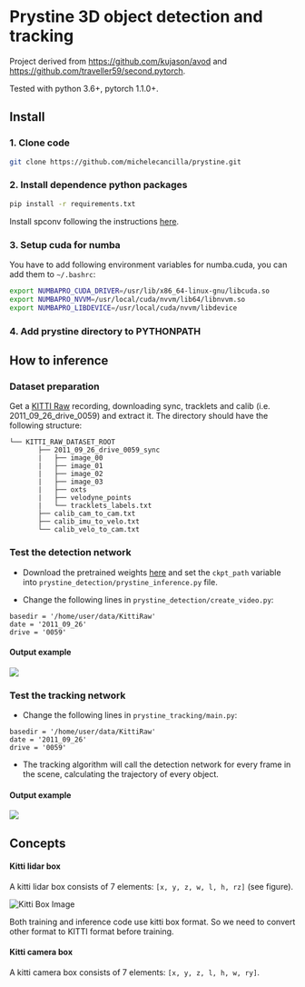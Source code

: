 # Prystine 3D object detection and tracking

Project derived from  https://github.com/kujason/avod and  https://github.com/traveller59/second.pytorch.

Tested with python 3.6+, pytorch 1.1.0+.

## Install

### 1. Clone code

```bash
git clone https://github.com/michelecancilla/prystine.git
```
<!--cd ./second.pytorch/second-->

### 2. Install dependence python packages


```bash
pip install -r requirements.txt
```

Install spconv following the instructions [here](prystine_detection/spconv/README.md).
 

### 3. Setup cuda for numba

You have to add following environment variables for numba.cuda, you can add them to `~/.bashrc`:

```bash
export NUMBAPRO_CUDA_DRIVER=/usr/lib/x86_64-linux-gnu/libcuda.so
export NUMBAPRO_NVVM=/usr/local/cuda/nvvm/lib64/libnvvm.so
export NUMBAPRO_LIBDEVICE=/usr/local/cuda/nvvm/libdevice
```

### 4. Add prystine directory to PYTHONPATH

## How to inference

### Dataset preparation

Get a [KITTI Raw](http://www.cvlibs.net/datasets/kitti/raw_data.php) recording, downloading sync, tracklets and calib (i.e. 2011_09_26_drive_0059) and extract it.
The directory should have the following structure:
```plain
└── KITTI_RAW_DATASET_ROOT
       ├── 2011_09_26_drive_0059_sync
       |   ├── image_00
       |   ├── image_01
       |   ├── image_02
       |   ├── image_03
       |   ├── oxts
       |   ├── velodyne_points
       |   └── tracklets_labels.txt
       ├── calib_cam_to_cam.txt
       ├── calib_imu_to_velo.txt
       └── calib_velo_to_cam.txt
```

### Test the detection network

- Download the pretrained weights [here](https://drive.google.com/file/d/1Ru1RO7JXeQ8sMQ5qAa1xih5AKWx-qzjh) and set 
the `ckpt_path` variable into `prystine_detection/prystine_inference.py` file.

- Change the following lines in  `prystine_detection/create_video.py`:
 ```
basedir = '/home/user/data/KittiRaw'
date = '2011_09_26'
drive = '0059'
```

#### Output example

![](prystine_detection/imgs/inference_example.gif)

### Test the tracking network
- Change the following lines in  `prystine_tracking/main.py`:
 ```
basedir = '/home/user/data/KittiRaw'
date = '2011_09_26'
drive = '0059'
```

- The tracking algorithm will call the detection network for every frame in the scene,
 calculating the trajectory of every object.

#### Output example

![](prystine_tracking/output/tracking.gif)

## Concepts

#### Kitti lidar box

A kitti lidar box consists of 7 elements: `[x, y, z, w, l, h, rz]` (see figure).

![Kitti Box Image](https://raw.githubusercontent.com/traveller59/second.pytorch/master/images/kittibox.png)

Both training and inference code use kitti box format. So we need to convert other format to KITTI format before training.

#### Kitti camera box

A kitti camera box consists of 7 elements: `[x, y, z, l, h, w, ry]`.
